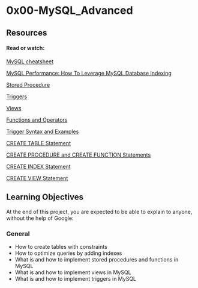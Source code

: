 # 0x00-MySQL_Advanced

## Resources
#### Read or watch:

[MySQL cheatsheet](https://intranet.alxswe.com/rltoken/8w9di_hk19DIMSBEV3EayQ)

[MySQL Performance: How To Leverage MySQL Database Indexing](https://intranet.alxswe.com/rltoken/2GJbZ48zRPA70o2YhTdH7g)

[Stored Procedure](https://intranet.alxswe.com/rltoken/K180X2OCzb6gzPngjn-EIg)

[Triggers](https://intranet.alxswe.com/rltoken/cJ1qA4o-rRm4rWIsqYKSZg)

[Views](https://intranet.alxswe.com/rltoken/vHg1z3UAOcWMvOt8xZHeiA)

[Functions and Operators](https://intranet.alxswe.com/rltoken/g-c1m6iljScpi4LeqxBRqQ)

[Trigger Syntax and Examples](https://intranet.alxswe.com/rltoken/gLVwKjQfRL0Jr_nWqAS7VQ)

[CREATE TABLE Statement](https://intranet.alxswe.com/rltoken/X789nJ22H6HVh1uCQPl0lg)

[CREATE PROCEDURE and CREATE FUNCTION Statements](https://intranet.alxswe.com/rltoken/mfrWMt1KL3NHXblJykMgZg)

[CREATE INDEX Statement](https://intranet.alxswe.com/rltoken/oCu8Rg9WfKyF4BhTt8dZGQ)

[CREATE VIEW Statement](https://intranet.alxswe.com/rltoken/FEZNlZFKZmD1ISnLINkCwQ)

## Learning Objectives
At the end of this project, you are expected to be able to explain to anyone, without the help of Google:

### General
* How to create tables with constraints
* How to optimize queries by adding indexes
* What is and how to implement stored procedures and functions in MySQL
* What is and how to implement views in MySQL
* What is and how to implement triggers in MySQL
